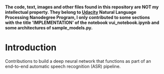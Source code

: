 #### The code, text, images and other files found in this repository are NOT my intellectual property. They belong to [Udacity](https://www.udacity.com/) Natural Language Processing Nanodegree Program, I only contributed to some sections with the title 'IMPLEMENTATION' of the notebook vui_notebook.ipynb and some architectures of sample_models.py.

# Introduction
Contributions to build a deep neural network that functions as part of an end-to-end automatic speech recognition (ASR) pipeline.
